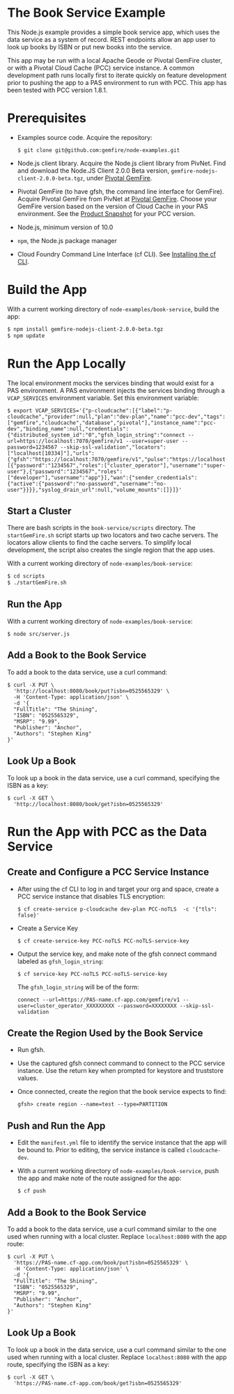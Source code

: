 # The Book Service Example

This Node.js example provides a simple book service app,
which uses the data service as a system of record.
REST endpoints allow an app user to look up books by ISBN
or put new books into the service.

This app may be run with a local Apache Geode or Pivotal GemFire cluster,
or with a Pivotal Cloud Cache (PCC) service instance.
A common development path runs locally first to iterate quickly on feature
development prior to pushing the app to a PAS environment to run with
PCC.
This app has been tested with PCC version 1.8.1.

# Prerequisites

- Examples source code.  Acquire the repository:

    ```
    $ git clone git@github.com:gemfire/node-examples.git
    ```

- Node.js client library. Acquire the Node.js client library from PivNet.
Find and download the Node.JS Client 2.0.0 Beta version, 
`gemfire-nodejs-client-2.0.0-beta.tgz`,
under [Pivotal GemFire](https://network.pivotal.io/products/pivotal-gemfire/).

- Pivotal GemFire (to have gfsh, the command line interface for GemFire).
Acquire Pivotal GemFire from PivNet
at [Pivotal GemFire](https://network.pivotal.io/products/pivotal-gemfire/).
Choose your GemFire version based on the version of Cloud Cache
in your PAS environment.
See the [Product Snapshot](https://docs.pivotal.io/p-cloud-cache/product-snapshot.html) for your PCC version.

- Node.js, minimum version of 10.0

- `npm`, the Node.js package manager

- Cloud Foundry Command Line Interface (cf CLI).  See [Installing the cf CLI](https://docs.cloudfoundry.org/cf-cli/install-go-cli.html).

# Build the App
 
With a current working directory of `node-examples/book-service`,
build the app:

```bash
$ npm install gemfire-nodejs-client-2.0.0-beta.tgz 
$ npm update
```


# Run the App Locally

The local environment mocks the services binding that would exist
for a PAS environment.
A PAS environment injects the services binding through a `VCAP_SERVICES`
environment variable.
Set this environment variable:

```
$ export VCAP_SERVICES='{"p-cloudcache":[{"label":"p-cloudcache","provider":null,"plan":"dev-plan","name":"pcc-dev","tags":["gemfire","cloudcache","database","pivotal"],"instance_name":"pcc-dev","binding_name":null,"credentials":{"distributed_system_id":"0","gfsh_login_string":"connect --url=https://localhost:7070/gemfire/v1 --user=super-user --password=1234567 --skip-ssl-validation","locators":["localhost[10334]"],"urls":{"gfsh":"https://localhost:7070/gemfire/v1","pulse":"https://localhost:7070/pulse"},"users":[{"password":"1234567","roles":["cluster_operator"],"username":"super-user"},{"password":"1234567","roles":["developer"],"username":"app"}],"wan":{"sender_credentials":{"active":{"password":"no-password","username":"no-user"}}}},"syslog_drain_url":null,"volume_mounts":[]}]}'
```

## Start a Cluster

There are bash scripts in the `book-service/scripts` directory.
The `startGemFire.sh` script starts up two locators and two cache servers.
The locators allow clients to find the cache servers.
To simplify local development,
the script also creates the single region that the app uses.

With a current working directory of `node-examples/book-service`:

```bash
$ cd scripts
$ ./startGemFire.sh
```

## Run the App

With a current working directory of `node-examples/book-service`:

```
$ node src/server.js
```

## Add a Book to the Book Service

To add a book to the data service, use a curl command:

```
$ curl -X PUT \
  'http://localhost:8080/book/put?isbn=0525565329' \
  -H 'Content-Type: application/json' \
  -d '{
  "FullTitle": "The Shining",
  "ISBN": "0525565329",
  "MSRP": "9.99",
  "Publisher": "Anchor",
  "Authors": "Stephen King"
}'
```
## Look Up a Book

To look up a book in the data service, use a curl command,
specifying the ISBN as a key:

```
$ curl -X GET \
  'http://localhost:8080/book/get?isbn=0525565329' 
```

# Run the App with PCC as the Data Service

## Create and Configure a PCC Service Instance

- After using the cf CLI to log in and target your org and space,
create a PCC service instance that disables TLS encryption: 

    ```
    $ cf create-service p-cloudcache dev-plan PCC-noTLS  -c '{"tls": false}'
    ```

- Create a Service Key

   ```
   $ cf create-service-key PCC-noTLS PCC-noTLS-service-key
   ```

- Output the service key, and make note of the gfsh connect command 
labeled as `gfsh_login_string`:

    ```
    $ cf service-key PCC-noTLS PCC-noTLS-service-key
    ```

    The `gfsh_login_string` will be of the form:

    ```
    connect --url=https://PAS-name.cf-app.com/gemfire/v1 --user=cluster_operator_XXXXXXXXX --password=XXXXXXXX --skip-ssl-validation
    ```

## Create the Region Used by the Book Service

- Run gfsh.

- Use the captured gfsh connect command to connect to the PCC service instance.
Use the return key when prompted for keystore and truststore values.

- Once connected, create the region that the book service expects to find:

    ```
    gfsh> create region --name=test --type=PARTITION
    ```

## Push and Run the App

- Edit the `manifest.yml` file to identify the service instance
that the app will be bound to.
Prior to editing, the service instance is called `cloudcache-dev`.

- With a current working directory of `node-examples/book-service`,
push the app and make note of the route assigned for the app:

    ```
    $ cf push
    ```

## Add a Book to the Book Service

To add a book to the data service, use a curl command similar to the one
used when running with a local cluster.
Replace `localhost:8080` with the app route:

```
$ curl -X PUT \
  'https://PAS-name.cf-app.com/book/put?isbn=0525565329' \
  -H 'Content-Type: application/json' \
  -d '{
  "FullTitle": "The Shining",
  "ISBN": "0525565329",
  "MSRP": "9.99",
  "Publisher": "Anchor",
  "Authors": "Stephen King"
}'
```

## Look Up a Book

To look up a book in the data service,
use a curl command similar to the one
used when running with a local cluster.
Replace `localhost:8080` with the app route,
specifying the ISBN as a key:

```
$ curl -X GET \
  'https://PAS-name.cf-app.com/book/get?isbn=0525565329' 
```
